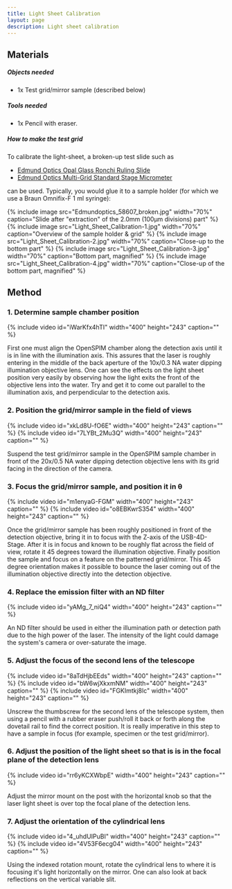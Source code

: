 ```yaml
---
title: Light Sheet Calibration
layout: page
description: Light sheet calibration
---
```

## Materials

##### Objects needed

  - 1x Test grid/mirror sample (described below)

##### Tools needed

  - 1x Pencil with eraser.

##### How to make the test grid

To calibrate the light-sheet, a broken-up test slide such as

  - [Edmund Optics Opal Glass Ronchi Ruling Slide](https://www.edmundoptics.com/testing-targets/test-targets/resolution-test-targets/opal-glass-ronchi-ruling-slides/2838)
  - [Edmund Optics Multi-Grid Standard Stage Micrometer](https://www.edmundoptics.com/testing-targets/test-targets/image-analysis-test-targets/multi-grid-standard-stage-micrometer/58-607)

can be used. Typically, you would glue it to a sample holder (for which we use a Braun Omnifix-F 1 ml syringe):

{% include image src="Edmundoptics_58607_broken.jpg" width="70%" caption="Slide after \"extraction\" of the 2.0mm (100μm divisions) part" %}
{% include image src="Light_Sheet_Calibration-1.jpg" width="70%" caption="Overview of the sample holder & grid" %}
{% include image src="Light_Sheet_Calibration-2.jpg" width="70%" caption="Close-up to the bottom part" %}
{% include image src="Light_Sheet_Calibration-3.jpg" width="70%" caption="Bottom part, magnified" %}
{% include image src="Light_Sheet_Calibration-4.jpg" width="70%" caption="Close-up of the bottom part, magnified" %}

## Method

### 1. Determine sample chamber position

{% include video id="iWarKfx4hTI" width="400" height="243" caption="" %}

  First one must align the OpenSPIM chamber along the detection axis until it is in line with the illumination axis. This assures that the laser is roughly entering in the middle of the back aperture of the 10x/0.3 NA water dipping illumination objective lens. One can see the effects on the light sheet position very easily by observing how the light exits the front of the objective lens into the water. Try and get it to come out parallel to the illumination axis, and perpendicular to the detection axis.

### 2. Position the grid/mirror sample in the field of views

{% include video id="xkLd8U-fO6E" width="400" height="243" caption="" %}
{% include video id="7LYBt_2Mu3Q" width="400" height="243" caption="" %}

  Suspend the test grid/mirror sample in the OpenSPIM sample chamber in front of the 20x/0.5 NA water dipping detection objective lens with its grid facing in the direction of the camera.

### 3. Focus the grid/mirror sample, and position it in θ

{% include video id="m1enyaG-FGM" width="400" height="243" caption="" %}
{% include video id="o8EBKwrS354" width="400" height="243" caption="" %}

  Once the grid/mirror sample has been roughly positioned in front of the detection objective, bring it in to focus with the Z-axis of the USB-4D-Stage. After it is in focus and known to be roughly flat across the field of view, rotate it 45 degrees toward the illumination objective. Finally position the sample and focus on a feature on the patterned grid/mirror. This 45 degree orientation makes it possible to bounce the laser coming out of the illumination objective directly into the detection objective.

### 4. Replace the emission filter with an ND filter

{% include video id="yAMg_7_niQ4" width="400" height="243" caption="" %}

  An ND filter should be used in either the illumination path or detection path due to the high power of the laser. The intensity of the light could damage the system's camera or over-saturate the image.

### 5. Adjust the focus of the second lens of the telescope

{% include video id="8aTdHjbEEds" width="400" height="243" caption="" %}
{% include video id="bW6wjXkxmNM" width="400" height="243" caption="" %}
{% include video id="FGKImtkj8lc" width="400" height="243" caption="" %}

  Unscrew the thumbscrew for the second lens of the telescope system, then using a pencil with a rubber eraser push/roll it back or forth along the dovetail rail to find the correct position. It is really imperative in this step to have a sample in focus (for example, specimen or the test grid/mirror).

### 6. Adjust the position of the light sheet so that is is in the focal plane of the detection lens

{% include video id="rr6yKCXWbpE" width="400" height="243" caption="" %}

  Adjust the mirror mount on the post with the horizontal knob so that the laser light sheet is over top the focal plane of the detection lens.

### 7. Adjust the orientation of the cylindrical lens

{% include video id="4_uhdUIPuBI" width="400" height="243" caption="" %}
{% include video id="4V53F6ecg04" width="400" height="243" caption="" %}

  Using the indexed rotation mount, rotate the cylindrical lens to where it is focusing it's light horizontally on the mirror. One can also look at back reflections on the vertical variable slit.
